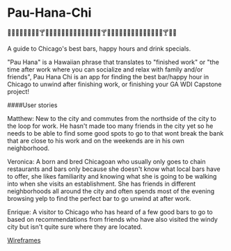 # Pau-Hana-Chi
:hibiscus::hibiscus::beer::hibiscus::hibiscus::beers::hibiscus::hibiscus::cocktail::hibiscus::hibiscus::tropical_drink::hibiscus::hibiscus::wine_glass::hibiscus::hibiscus::beer::hibiscus::hibiscus::beers::hibiscus::hibiscus::cocktail::hibiscus::hibiscus::tropical_drink::hibiscus::hibiscus::wine_glass::hibiscus::hibiscus::beer::hibiscus::hibiscus::beers::hibiscus::hibiscus::cocktail::hibiscus::hibiscus:
<br>

A guide to Chicago's best bars, happy hours and drink specials.

"Pau Hana" is a Hawaiian phrase that translates to "finished work" or "the time after work where you can socialize and relax with family and/or friends", Pau Hana Chi is an app for finding the best bar/happy hour in Chicago to unwind after finishing work, or finishing your GA WDI Capstone project! 

####User stories


Matthew: New to the city and commutes from the northside of the city to the loop for work. He hasn't made too many friends in the city yet so he needs to be able to find some good spots to go to that wont break the bank that are close to his work and on the weekends are in his own neighborhood. 
 
 
Veronica: A born and bred Chicagoan who usually only goes to chain restaurants and bars only because she doesn't know what local bars have to offer, she likes familiarity and knowing what she is going to be walking into when she visits an establishment. She has friends in different neighborhoods all around the city and often spends most of the evening browsing yelp to find the perfect bar to go unwind at after work. 
 
Enrique: A visitor to Chicago who has heard of a few good bars to go to based on recommendations from friends who have also visited the windy city but isn't quite sure where they are located.


[Wireframes](http://imgur.com/a/0fKw5)

